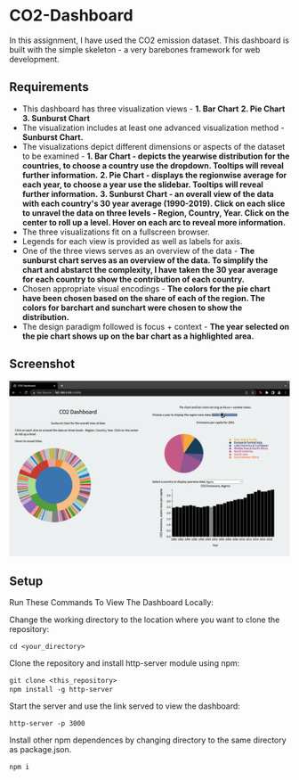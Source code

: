 
# CO2-Dashboard
In this assignment, I have used the CO2 emission dataset. This dashboard is built with the simple skeleton - a very barebones framework for web development.

## Requirements

* This dashboard has three visualization views - 
**1. Bar Chart** 
**2. Pie Chart**
**3. Sunburst Chart**
* The visualization includes at least one advanced visualization method - **Sunburst Chart.**
* The visualizations depict different dimensions or aspects of the dataset to be examined -
**1. Bar Chart - depicts the yearwise distribution for the countries, to choose a country use the dropdown. Tooltips will reveal further information.**
**2. Pie Chart - displays the regionwise average for each year, to choose a year use the slidebar. Tooltips will reveal further information.**
**3. Sunburst Chart - an overall view of the data with each country's 30 year average (1990-2019). Click on each slice to unravel the data on three levels - Region, Country, Year. Click on the center to roll up a level. Hover on each arc to reveal more information.** 
* The three visualizations fit on a fullscreen browser.
* Legends for each view is provided as well as labels for axis.
* One of the three views serves as an overview of the data - **The sunburst chart serves as an overview of the data. To simplify the chart and abstarct the complexity, I have taken the 30 year average for each country to show the contribution of each country.**
* Chosen appropriate visual encodings - **The colors for the pie chart have been chosen based on the share of each of the region. The colors for barchart and sunchart were chosen to show the distribution.**
* The design paradigm followed is focus + context - **The year selected on the pie chart shows up on the bar chart as a highlighted area.**

## Screenshot 

![Screen](./screenshot.png)

## Setup 

Run These Commands To View The Dashboard Locally: 

Change the working directory to the location where you want to clone the repository: 
```
cd <your_directory>
```
Clone the repository and install http-server module using npm: 
```
git clone <this_repository>
npm install -g http-server
```
Start the server and use the link served to view the dashboard: 
```
http-server -p 3000
```
Install other npm dependences by changing directory to the same directory as package.json. 

```
npm i
```


